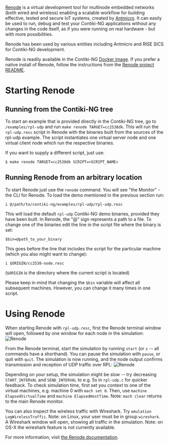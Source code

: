 [Renode](http://renode.io) is a virtual development tool for multinode embedded networks (both wired and wireless) enabling a scalable workflow for building effective, tested and secure IoT systems, created by [Antmicro](http://antmicro.com/blog/2017/08/renode-press-release/).
It can easily be used to run, debug and test your Contiki-NG applications without any changes in the code itself, as if you were running on real hardware - but with more possibilities.

Renode has been used by various entities including Antmicro and RISE SICS for Contiki-NG development.

Renode is readily available in the Contiki-NG [Docker image](https://github.com/contiki-ng/contiki-ng/wiki/Docker).
If you prefer a native install of Renode, follow the instructions from the [Renode project README](https://github.com/renode/renode/blob/master/README.rst#installation).

# Starting Renode

## Running from the Contiki-NG tree

To start an example that is provided directly in the Contiki-NG tree, go to
`/examples/rpl-udp` and run `make renode TARGET=cc2538dk`. This will
run the `rpl-udp.resc` script in Renode with the binaries built from the sources
of the rpl-udp example. The script instantiates one virtual server node and one
virtual client node which run the respective binaries.

If you want to supply a different script, just use:

    $ make renode TARGET=cc2538dk SCRIPT=<SCRIPT_NAME>

## Running Renode from an arbitrary location

To start Renode just use the `renode` command.
You will see "the Monitor" - the CLI for Renode.
To load the demo mentioned in the previous section run:

    i @/path/to/contiki-ng/examples/rpl-udp/rpl-udp.resc

This will load the default `rpl-udp` Contiki-NG demo binaries, provided they have been built.
In Renode, the "@" sign represents a path to a file.
To change one of the binaries edit the line in the script file where the binary is set:

    $bin=@path_to_your_binary

This goes before the line that includes the script for the particular machine
(which you also might want to change):

    i $ORIGIN/cc2538-node.resc

(`$ORIGIN` is the directory where the current script is located)

Please keep in mind that changing the `$bin` variable will affect all
subsequent machines. However, you can change it many times in one
script.

# Using Renode

When starting Renode with `rpl-udp.resc`, first the Renode terminal window will open, followed by one window for each node in the simulation:
![Renode](https://contiki-ng.github.io/images/renode-1.png)

From the Renode terminal, start the simulation by running `start` (or `s` -- all commands have a shorthand).
You can pause the simulation with `pause`, or quit with `quit`.
The simulation is now running, and the node output confirms transmission and reception of UDP traffic over RPL:
![Renode](https://contiki-ng.github.io/images/renode-2.png)

Depending on your setup, the simulation might be slow -- try decreasing `START_INTERVAL` and `SEND_INTERVAL` to e.g. 5s in `rpl-udp.c` for quicker feedback.
To check simulation time, first set you context to one of the virtual machines, e.g. machine 0 with `mach set 0`. Then, use `machine ElapsedVirtualTime` and `machine ElapsedHostTime`.
Note: `mach clear` returns to the main Renode monitor.

You can also inspect the wireless traffic with Wireshark. Try `emulation LogWirelessTraffic`. Note: on Linux, your user must be in group `wireshark`. A Wireshark window will open, showing all traffic in the simulation. Note: on OS-X the wireshark feature is not currently available.

For more information, visit [the Renode documentation](http://renode.readthedocs.org).